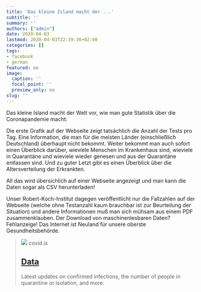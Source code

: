 ```yaml
---
title: 'Das kleine Island macht der ...'
subtitle: ''
summary: ''
authors: ["admin"]
date: 2020-04-03
lastmod: 2020-04-03T22:39:36+02:00
categories: []
tags:
- facebook
- german
featured: no
image:
  caption: ''
  focal_point: ''
  preview_only: no
slug: ''
---
```

Das kleine Island macht der Welt vor, wie man gute Statistik über die Coronapandemie macht:

Die erste Grafik auf der Webseite zeigt tatsächlich die Anzahl der Tests pro Tag. Eine Information, die man für die meisten Länder (einschließlich Deutschland) überhaupt nicht bekommt. Weiter bekommt man auch sofort einen Überblick darüber, wieviele Menschen im Krankenhaus sind, wieviele in Quarantäne und wieviele wieder genesen und aus der Quarantäne entlassen sind. Und zu guter Letzt gibt es einen Überblick über die Altersverteilung der Erkrankten. 

All das wird übersichlich auf einer Webseite angezeigt und man kann die Daten sogar als CSV herunterladen! 

Unser Robert-Koch-Institut dagegen veröffentlicht nur die Fallzahlen auf der Webseite (welche ohne Testanzahl kaum brauchbar ist zur Beurteilung der Situation) und andere Informationen muß man sich mühsam aus einem PDF zusammenklauben. Der Download von maschinenlesbaren Daten? Fehlanzeige! Das Internet ist Neuland für unsere oberste Gesundheitsbehörde.
> [![](https://assets-global.website-files.com/5e616406176c1867bac3d4d4/5ff6c994fa06568225a93180_advice-and-information.png)](https://www.covid.is/data)
> covid.is
> ## [Data](https://www.covid.is/data)
>
>Latest updates on confirmed infections, the number of people in quarantine or isolation, and more.


